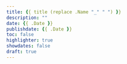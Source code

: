 ```yaml
---
title: {{ title (replace .Name "_" " ") }}
description: ""
date: {{ .Date }}
publishdate: {{ .Date }}
toc: false
highlighter: true
showdates: false
draft: true
---
```

